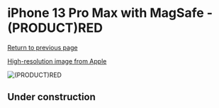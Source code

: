 # iPhone 13 Pro Max with MagSafe - (PRODUCT)RED

[Return to previous page](/iphone_13)

[High-resolution image from Apple](https://store.storeimages.cdn-apple.com/8756/as-images.apple.com/is/MM2V3?wid=4500&hei=4500&fmt=png)

<div style="width: 500px"><img src="/almost_uncompressed/MM2V3.webp" alt="(PRODUCT)RED"></div>

## Under construction
